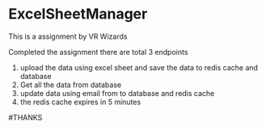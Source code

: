 # ExcelSheetManager
This is a assignment by VR Wizards

Completed the assignment there are total 3 endpoints 
1. upload the data using excel sheet and save the data to redis cache and database
2. Get all the data from database
3. update data using email from to database and redis cache
4. the redis cache expires in 5 minutes

#THANKS
